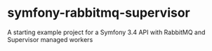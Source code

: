 # symfony-rabbitmq-supervisor
A starting example project for a Symfony 3.4 API with RabbitMQ and Supervisor managed workers
